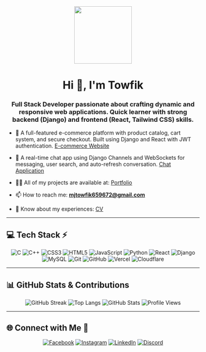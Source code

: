 <div align="center">
  <img height="150" src="https://media.giphy.com/media/M9gbBd9nbDrOTu1Mqx/giphy.gif"  />
</div>

<h1 align="center">Hi 👋, I'm Towfik</h1>
<h3 align="center">Full Stack Developer passionate about crafting dynamic and responsive web applications. Quick learner with strong backend (Django) and frontend (React, Tailwind CSS) skills.</h3>

- 🛒 A full-featured e-commerce platform with product catalog, cart system, and secure checkout. Built using Django and React with JWT authentication. [E-commerce Website](https://myshopbooks.vercel.app)
- 💬 A real-time chat app using Django Channels and WebSockets for messaging, user search, and auto-refresh conversation. [Chat Application](https://chat-fonent.vercel.app)

- 👨‍💻 All of my projects are available at: [Portfolio](https://my-porfolio-beta-sable.vercel.app/)
- 📫 How to reach me: **mjtowfik659672@gmail.com**
- 📄 Know about my experiences: [CV](https://drive.google.com/file/d/1etIpL9CsSTNVqgaD6uKh3VwcjB6Ob1OE/view?usp=sharing)

---

## 💻 Tech Stack ⚡

<div align="center">

![C](https://img.shields.io/badge/c-%2300599C.svg?style=for-the-badge&logo=c&logoColor=white)
![C++](https://img.shields.io/badge/c++-%2300599C.svg?style=for-the-badge&logo=c%2B%2B&logoColor=white)
![CSS3](https://img.shields.io/badge/css3-%231572B6.svg?style=for-the-badge&logo=css3&logoColor=white)
![HTML5](https://img.shields.io/badge/html5-%23E34F26.svg?style=for-the-badge&logo=html5&logoColor=white)
![JavaScript](https://img.shields.io/badge/javascript-%23323330.svg?style=for-the-badge&logo=javascript&logoColor=%23F7DF1E)
![Python](https://img.shields.io/badge/python-3670A0?style=for-the-badge&logo=python&logoColor=ffdd54)
![React](https://img.shields.io/badge/react-%2320232a.svg?style=for-the-badge&logo=react&logoColor=%2361DAFB)
![Django](https://img.shields.io/badge/django-%23092E20.svg?style=for-the-badge&logo=django&logoColor=white)
![MySQL](https://img.shields.io/badge/mysql-4479A1.svg?style=for-the-badge&logo=mysql&logoColor=white)
![Git](https://img.shields.io/badge/git-%23F05033.svg?style=for-the-badge&logo=git&logoColor=white)
![GitHub](https://img.shields.io/badge/github-%23121011.svg?style=for-the-badge&logo=github&logoColor=white)
![Vercel](https://img.shields.io/badge/vercel-%23000000.svg?style=for-the-badge&logo=vercel&logoColor=white)
![Cloudflare](https://img.shields.io/badge/Cloudflare-F38020?style=for-the-badge&logo=Cloudflare&logoColor=white)

</div>

---

## 📊 GitHub Stats & Contributions

<div align="center">

![GitHub Streak](https://github-readme-streak-stats.herokuapp.com?user=mjtowfik04&theme=radical&hide_border=true)
![Top Langs](https://github-readme-stats.vercel.app/api/top-langs/?username=mjtowfik04&layout=compact&theme=tokyonight)
![GitHub Stats](https://github-readme-stats.vercel.app/api?username=mjtowfik04&show_icons=true&theme=radical&hide_border=true)
![Profile Views](https://komarev.com/ghpvc/?username=mjtowfik04&label=Profile%20views&color=0e75b6&style=flat)

</div>

---

## 🌐 Connect with Me 🍬

<div align="center">

[![Facebook](https://img.shields.io/badge/Facebook-%231877F2.svg?logo=Facebook&logoColor=white)](https://www.facebook.com/mj.towfik.5)
[![Instagram](https://img.shields.io/badge/Instagram-%23E4405F.svg?logo=Instagram&logoColor=white)](https://www.instagram.com/mj_towfik/?hl=en)
[![LinkedIn](https://img.shields.io/badge/LinkedIn-%230077B5.svg?logo=linkedin&logoColor=white)](https://www.linkedin.com/in/towfik-islam-79aa262b6/)
[![Discord](https://img.shields.io/badge/Discord-%237289DA.svg?logo=discord&logoColor=white)]()

</div>
